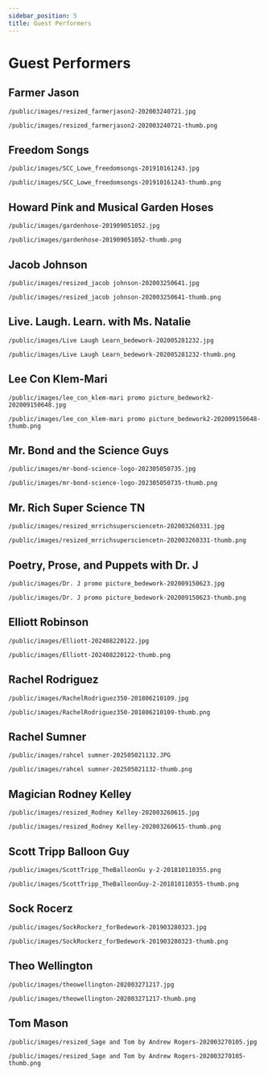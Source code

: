 ```yaml
---
sidebar_position: 5
title: Guest Performers
---
```


# Guest Performers

## Farmer Jason

```
/public/images/resized_farmerjason2-202003240721.jpg
```

```
/public/images/resized_farmerjason2-202003240721-thumb.png
```

## Freedom Songs

```
/public/images/SCC_Lowe_freedomsongs-201910161243.jpg
```

```
/public/images/SCC_Lowe_freedomsongs-201910161243-thumb.png
```

## Howard Pink and Musical Garden Hoses

```
/public/images/gardenhose-201909051052.jpg
```

```
/public/images/gardenhose-201909051052-thumb.png
```

## Jacob Johnson

```
/public/images/resized_jacob johnson-202003250641.jpg
```

```
/public/images/resized_jacob johnson-202003250641-thumb.png
```

## Live. Laugh. Learn. with Ms. Natalie

```
/public/images/Live Laugh Learn_bedework-202005281232.jpg
```

```
/public/images/Live Laugh Learn_bedework-202005281232-thumb.png
```

## Lee Con Klem-Mari

```
/public/images/lee_con_klem-mari promo picture_bedework2-202009150648.jpg
```

```
/public/images/lee_con_klem-mari promo picture_bedework2-202009150648-thumb.png
```

## Mr. Bond and the Science Guys

```text
/public/images/mr-bond-science-logo-202305050735.jpg
```

```text
/public/images/mr-bond-science-logo-202305050735-thumb.png
```

## Mr. Rich Super Science TN

```text
/public/images/resized_mrrichsupersciencetn-202003260331.jpg
```

```text
/public/images/resized_mrrichsupersciencetn-202003260331-thumb.png
```

## Poetry, Prose, and Puppets with Dr. J

```
/public/images/Dr. J promo picture_bedework-202009150623.jpg
```

```
/public/images/Dr. J promo picture_bedework-202009150623-thumb.png
```

## Elliott Robinson

```text
/public/images/Elliott-202408220122.jpg
```

```text
/public/images/Elliott-202408220122-thumb.png
```

## Rachel Rodriguez

```
/public/images/RachelRodriguez350-201806210109.jpg
```

```
/public/images/RachelRodriguez350-201806210109-thumb.png
```

## Rachel Sumner

```
/public/images/rahcel sumner-202505021132.JPG
```

```
/public/images/rahcel sumner-202505021132-thumb.png
```

## Magician Rodney Kelley

```text
/public/images/resized_Rodney Kelley-202003260615.jpg
```

```text
/public/images/resized_Rodney Kelley-202003260615-thumb.png
```

## Scott Tripp Balloon Guy

```text
/public/images/ScottTripp_TheBalloonGu y-2-201810110355.png
```

```text
/public/images/ScottTripp_TheBalloonGuy-2-201810110355-thumb.png
```

## Sock Rocerz

```text
/public/images/SockRockerz_forBedework-201903280323.jpg
```

```text
/public/images/SockRockerz_forBedework-201903280323-thumb.png
```

## Theo Wellington

```text
/public/images/theowellington-202003271217.jpg
```

```text
/public/images/theowellington-202003271217-thumb.png
```

## Tom Mason

```text
/public/images/resized_Sage and Tom by Andrew Rogers-202003270105.jpg
```

```text
/public/images/resized_Sage and Tom by Andrew Rogers-202003270105-thumb.png
```
